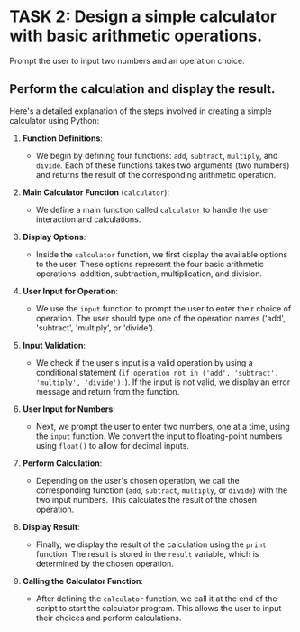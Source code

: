# TASK 2: Design a simple calculator with basic arithmetic operations.
Prompt the user to input two numbers and an operation choice.

Perform the calculation and display the result.
--------------------------------------------------------------------------------------


 Here's a detailed explanation of the steps involved in creating a simple calculator using Python:

1. **Function Definitions**:
    - We begin by defining four functions: `add`, `subtract`, `multiply`, and `divide`. Each of these functions takes two arguments (two numbers) and returns the result of the corresponding arithmetic operation.

2. **Main Calculator Function** (`calculator`):
    - We define a main function called `calculator` to handle the user interaction and calculations.

3. **Display Options**:
    - Inside the `calculator` function, we first display the available options to the user. These options represent the four basic arithmetic operations: addition, subtraction, multiplication, and division.

4. **User Input for Operation**:
    - We use the `input` function to prompt the user to enter their choice of operation. The user should type one of the operation names ('add', 'subtract', 'multiply', or 'divide').

5. **Input Validation**:
    - We check if the user's input is a valid operation by using a conditional statement (`if operation not in ('add', 'subtract', 'multiply', 'divide'):`). If the input is not valid, we display an error message and return from the function.

6. **User Input for Numbers**:
    - Next, we prompt the user to enter two numbers, one at a time, using the `input` function. We convert the input to floating-point numbers using `float()` to allow for decimal inputs.

7. **Perform Calculation**:
    - Depending on the user's chosen operation, we call the corresponding function (`add`, `subtract`, `multiply`, or `divide`) with the two input numbers. This calculates the result of the chosen operation.

8. **Display Result**:
    - Finally, we display the result of the calculation using the `print` function. The result is stored in the `result` variable, which is determined by the chosen operation.

9. **Calling the Calculator Function**:
    - After defining the `calculator` function, we call it at the end of the script to start the calculator program. This allows the user to input their choices and perform calculations.




